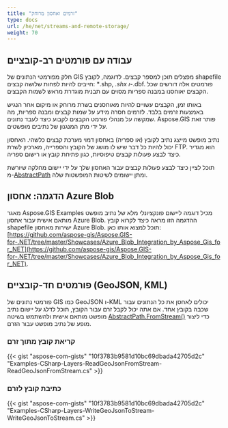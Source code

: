 ```yaml
---
title: "זרמים ואחסון מרוחק"
type: docs
url: /he/net/streams-and-remote-storage/
weight: 70
---
```


## **עבודה עם פורמטים רב-קובציים**
חלק מפורמטי הנתונים של GIS מפצלים תוכן למספר קבצים. לדוגמה, לקובץ shapefile חייבים להיות לפחות שלושה קבצים: *.shp, *.shx ו-*.dbf. פורמטים אלה דורשים שכל הקבצים יאוחסנו במבנה ספריות מסוים עם תבנית מוגדרת מראש לשמות הקבצים.

באותו זמן, הקבצים עשויים להיות מאוחסנים בשרת מרוחק או מיקום אחר הנגיש באמצעות זרמים בלבד. לזרמים חסרה מידע על שמות קבצים ומבנה ספריות, מה שמקשה על מנהלי פורמט הקבצים לקבוע כיצד לעבד נתונים. Aspose.GIS פותר זאת על ידי מתן המנגנון של נתיבים מופשטים.

נתיב מופשט מייצג נתיב לקובץ (או ספריה) באחסון דמוי מערכת קבצים כלשהי. האחסון יכול להיות כל דבר שיש לו מושג של הקובץ והספרייה, מארכיון לשרת FTP. הוא מגדיר כיצד לבצע פעולות קבצים טיפוסיות, כגון פתיחת קובץ או רישום ספריה.

תוכל לציין כיצד לבצע פעולות קבצים עבור האחסון שלך על ידי יישום מחלקה שיורשת מ-[AbstractPath](https://reference.aspose.com/gis/net/aspose.gis/abstractpath) ומתן יישומים לשיטות המופשטות שלה.
## **הדגמה: אחסון Azure Blob**
מאגר Aspose.GIS Examples מכיל דוגמה ליישום פונקציונלי מלא של נתיב מופשט מותאם אישית עבור אחסון Azure Blob. ההדגמה הזו מראה כיצד לקרוא קובץ shapefile ישירות מאחסון Azure Blob. תוכל למצוא אותו כאן: [https://github.com/aspose-gis/Aspose.GIS-for-.NET/tree/master/Showcases/Azure_Blob_Integration_by_Aspose_Gis_for_NET](https://github.com/aspose-gis/Aspose.GIS-for-.NET/tree/master/Showcases/Azure_Blob_Integration_by_Aspose_Gis_for_NET).
## **פורמטים חד-קובציים (GeoJSON, KML)**
פורמטי נתונים של GIS כמו GeoJSON ו-KML יכולים לאחסן את כל הנתונים עבור שכבה בקובץ אחד. אם אתה יכול לקבל זרם עבור הקובץ, תוכל לדלג על יישום נתיב מופשט מותאם אישית ולהשתמש בשיטה [AbstractPath.FromStream()](https://reference.aspose.com/gis/net/aspose.gis/abstractpath/methods/fromstream) כדי ליצור מופע של נתיב מופשט עבור הזרם.
### **קריאת קובץ מתוך זרם**
{{< gist "aspose-com-gists" "10f3783b9581d10bc69dbada42705d2c" "Examples-CSharp-Layers-ReadGeoJsonFromStream-ReadGeoJsonFromStream.cs" >}}
### **כתיבת קובץ לזרם**
{{< gist "aspose-com-gists" "10f3783b9581d10bc69dbada42705d2c" "Examples-CSharp-Layers-WriteGeoJsonToStream-WriteGeoJsonToStream.cs" >}}
